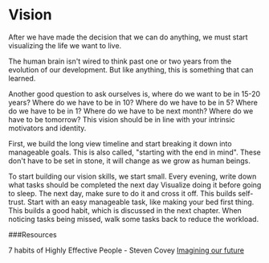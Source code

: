 # Vision


After we have made the decision that we can do anything, we must start visualizing the life we want to live.

The human brain isn't wired to think past one or two years from the evolution of our development. But like anything, 
this is something that can learned.

Another good question to ask ourselves is, where do we want to be in 15-20 years? Where do we have to be in 10? 
Where do we have to be in 5? Where do we have to be in 1? Where do we have to be next month? Where do we have to be 
tomorrow? This vision should be in line with your intrinsic motivators and identity. 

First, we build the long view timeline and start breaking it down into manageable goals. This is also called, "starting 
with the end in mind". These don't have to be set in stone, it will change as we grow as human beings.

To start building our vision skills, we start small. Every evening, write down what tasks should be completed the next day
Visualize doing it before going to sleep. The next day, make sure to do it and cross it off. This builds self-trust. Start with an easy 
manageable task, like making your bed first thing. This builds a good habit, which is discussed in the next chapter. 
When noticing tasks being missed, walk some tasks back to reduce the workload.

###Resources

7 habits of Highly Effective People - Steven Covey
[Imagining our future](https://thepsychologist.bps.org.uk/volume-26/edition-11/new-voices-imagining-our-futureand-changing-it)



